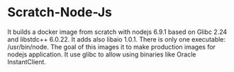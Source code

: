 # Scratch-Node-Js

It builds a docker image from scratch with nodejs 6.9.1 based on Glibc 2.24 and libstdc++ 6.0.22.
It adds also libaio 1.0.1. There is only one executable: /usr/bin/node.
The goal of this images it to make production images for nodejs application.
It use glibc to allow using binaries like Oracle InstantClient.



